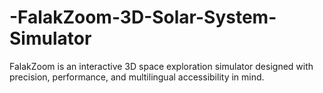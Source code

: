 # -FalakZoom-3D-Solar-System-Simulator
FalakZoom is an interactive 3D space exploration simulator designed with precision, performance, and multilingual accessibility in mind.
